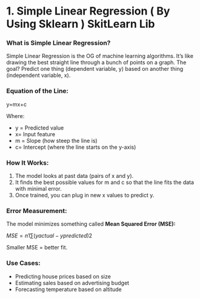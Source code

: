 # **1. Simple Linear Regression** ( By Using Sklearn ) SkitLearn Lib 


### **What is Simple Linear Regression?**

Simple Linear Regression is the OG of machine learning algorithms. It’s like drawing the best straight line through a bunch of points on a graph. The goal? Predict one thing (dependent variable, y) based on another thing (independent variable, x).

### **Equation of the Line:**

y=mx+c

Where:

- y = Predicted value
- x= Input feature
- m = Slope (how steep the line is)
- c= Intercept (where the line starts on the y-axis)

### **How It Works:**

1. The model looks at past data (pairs of x and y).
2. It finds the best possible values for m and c so that the line fits the data with minimal error.
3. Once trained, you can plug in new x values to predict y.

### **Error Measurement:**

The model minimizes something called **Mean Squared Error (MSE):**

$MSE=n1​∑(yactual​−ypredicted​)2$

Smaller MSE = better fit.

### **Use Cases:**

- Predicting house prices based on size
- Estimating sales based on advertising budget
- Forecasting temperature based on altitude

